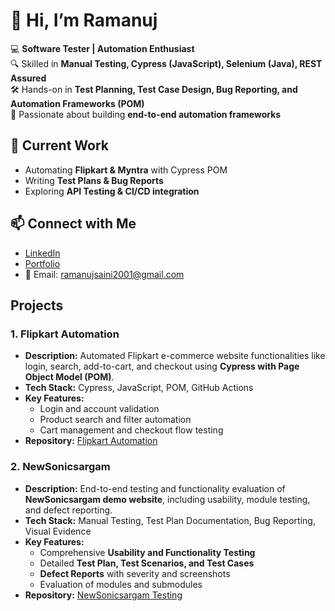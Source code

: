 # 👋 Hi, I’m Ramanuj  

💻 **Software Tester | Automation Enthusiast**  
🔍 Skilled in **Manual Testing, Cypress (JavaScript), Selenium (Java), REST Assured**  
🛠 Hands-on in **Test Planning, Test Case Design, Bug Reporting, and Automation Frameworks (POM)**  
🚀 Passionate about building **end-to-end automation frameworks**  

## 🌟 Current Work  
- Automating **Flipkart & Myntra** with Cypress POM  
- Writing **Test Plans & Bug Reports**  
- Exploring **API Testing & CI/CD integration**  

## 📫 Connect with Me  
- [LinkedIn](https://www.linkedin.com/in/ramanuj-saini-a45465201) 
- [Portfolio](https://ramanuj2001.github.io/Portfolio/)  
- 📧 Email: ramanujsaini2001@gmail.com  


## Projects

### 1. Flipkart Automation
- **Description:** Automated Flipkart e-commerce website functionalities like login, search, add-to-cart, and checkout using **Cypress with Page Object Model (POM)**.  
- **Tech Stack:** Cypress, JavaScript, POM, GitHub Actions  
- **Key Features:**
  - Login and account validation
  - Product search and filter automation
  - Cart management and checkout flow testing  
- **Repository:** [Flipkart Automation](https://github.com/Ramanuj2001/flipkart-automation)  



### 2. NewSonicsargam
- **Description:** End-to-end testing and functionality evaluation of **NewSonicsargam demo website**, including usability, module testing, and defect reporting.  
- **Tech Stack:** Manual Testing, Test Plan Documentation, Bug Reporting, Visual Evidence  
- **Key Features:**
  - Comprehensive **Usability and Functionality Testing**
  - Detailed **Test Plan, Test Scenarios, and Test Cases**
  - **Defect Reports** with severity and screenshots
  - Evaluation of modules and submodules  
- **Repository:** [NewSonicsargam Testing](https://github.com/Ramanuj2001/NewsonicSargam)  

